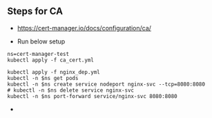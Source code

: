 ## Steps for CA

- https://cert-manager.io/docs/configuration/ca/

- Run below setup
```
ns=cert-manager-test
kubectl apply -f ca_cert.yml

kubectl apply -f nginx_dep.yml
kubectl -n $ns get pods
kubectl -n $ns create service nodeport nginx-svc --tcp=8080:8080
# kubectl -n $ns delete service nginx-svc
kubectl -n $ns port-forward service/nginx-svc 8080:8080
```

- 
